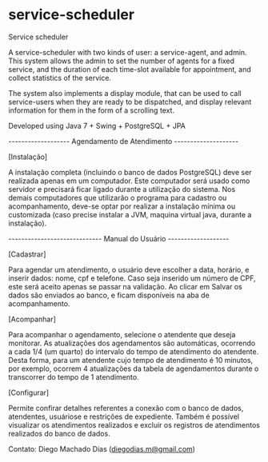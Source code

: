# service-scheduler
Service scheduler 

A service-scheduler with two kinds of user: a service-agent, and admin.
This system allows the admin to set the number of agents for a fixed
service, and the duration of each time-slot available for appointment,
and collect statistics of the service.

The system also implements a display module, that can be used to call
service-users when they are ready to be dispatched, and display 
relevant information for them in the form of a scrolling text.

Developed using Java 7 + Swing + PostgreSQL + JPA


------------------- Agendamento de Atendimento --------------------

[Instalação]

A instalação completa (incluindo o banco de dados PostgreSQL) deve
ser realizada apenas em um computador. Este computador será usado
como servidor e precisará ficar ligado durante a utilização do
sistema. Nos demais computadores que utilizarão o programa para
cadastro ou acompanhamento, deve-se optar por realizar a instalação
mínima ou customizada (caso precise instalar a JVM, maquina virtual
java, durante a instalação).


----------------------------- Manual do Usuário -------------------

[Cadastrar]

Para agendar um atendimento, o usuário deve escolher a data,
horário, e inserir dados: nome, cpf e telefone. Caso seja inserido
um número de CPF, este será aceito apenas se passar na validação. 
Ao clicar em Salvar os dados são enviados ao banco, e ficam
disponíveis na aba de acompanhamento. 


[Acompanhar]

Para acompanhar o agendamento, selecione o atendente que deseja
monitorar. As atualizações dos agendamentos são automáticas,
ocorrendo a cada 1/4 (um quarto) do intervalo do tempo de atendimento
do atendente. Desta forma, para um atendente cujo tempo de
atendimento é 10 minutos, por exemplo, ocorrem 4 atualizações da
tabela de agendamentos durante o transcorrer do tempo de 1
atendimento.


[Configurar]

Permite confirar detalhes referentes a conexão com o banco de
dados, atendentes, usuáriose e restrições de expediente. Também é
possível visualizar os atendimentos realizados e excluir os
registros de atendimentos realizados do banco de dados.




Contato:
Diego Machado Dias (diegodias.m@gmail.com)
